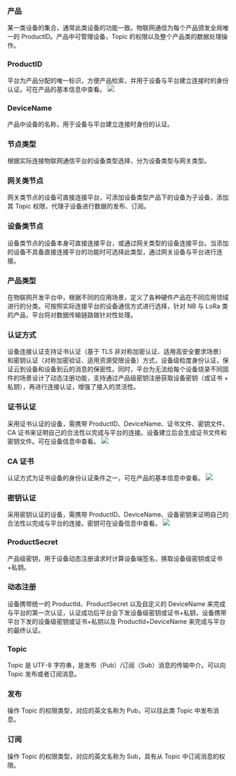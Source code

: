 
### 产品
某一类设备的集合，通常此类设备的功能一致。物联网通信为每个产品颁发全局唯一的 ProductID。产品中可管理设备，Topic 的权限以及整个产品类的数据处理操作。

### ProductID
平台为产品分配的唯一标识，方便产品检索，并用于设备与平台建立连接时的身份认证。可在产品的基本信息中查看。
![](https://main.qcloudimg.com/raw/6ce1f0ea7768735e1d1d340a76b2bb03.png)

### DeviceName
产品中设备的名称，用于设备与平台建立连接时身份的认证。

### 节点类型
根据实际连接物联网通信平台的设备类型选择，分为设备类型与网关类型。

### 网关类节点
网关类节点的设备可直接连接平台，可添加设备类型产品下的设备为子设备，添加其 Topic 权限，代理子设备进行数据的发布、订阅。

### 设备类节点
设备类节点的设备本身可直接连接平台，或通过网关类型的设备连接平台。当添加的设备不具备直接连接平台的功能时可选择此类型，通过网关设备与平台进行连接。

### 产品类型
在物联网开发平台中，根据不同的应用场景，定义了各种硬件产品在不同应用领域进行的分类。可按照实际连接平台的设备通信方式进行选择，针对 NB 与 LoRa 类的产品，平台将对数据传输链路做针对性处理。

### 认证方式
设备连接认证支持证书认证（基于 TLS 非对称加密认证、适用高安全要求场景）和密钥认证（对称加密验证、适用资源受限设备）方式，设备级粒度身份认证，保证云到设备和设备到云的消息的保密性。同时，平台为无法给每个设备烧录不同固件的场景设计了动态注册功能，支持通过产品级密钥注册获取设备密钥（或证书 + 私钥），再进行连接认证，增强了接入的灵活性。

### 证书认证
采用证书认证的设备，需携带 ProductID、DeviceName、证书文件、密钥文件、CA 证书来证明自己的合法性以完成与平台的连接。设备建立后会生成证书文件和密钥文件。可在设备信息中查看。
![](https://main.qcloudimg.com/raw/31f34c9e6c4c3ab1b431ab9fac919619.png)

### CA 证书
认证方式为证书设备的身份认证条件之一，可在产品的基本信息中查看。
![](https://main.qcloudimg.com/raw/410e02760cbca59bbeceb8b97a38fb7b.png)

### 密钥认证
采用密钥认证的设备，需携带 ProductID、DeviceName、设备密钥来证明自己的合法性以完成与平台的连接。密钥可在设备信息中查看。
![](https://main.qcloudimg.com/raw/51fe98b94aecece2666c834d32bdaea4.png)

### ProductSecret
产品级密钥，用于设备动态注册请求时计算设备端签名，换取设备级密钥或证书+私钥。

### 动态注册
设备携带统一的 ProductId、ProductSecret 以及自定义的 DeviceName 来完成与平台的第一次认证，认证成功后平台会下发设备级密钥或证书+私钥，设备携带平台下发的设备级密钥或证书+私钥以及 ProductId+DeviceName 来完成与平台的最终认证。

### Topic
Topic 是 UTF-8 字符串，是发布（Pub）/订阅（Sub）消息的传输中介。可以向 Topic 发布或者订阅消息。

### 发布
操作 Topic 的权限类型，对应的英文名称为 Pub。可以往此类 Topic 中发布消息。

### 订阅
操作 Topic 的权限类型，对应的英文名称为 Sub，具有从 Topic 中订阅消息的权限。


